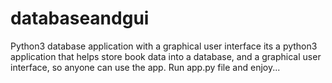 # databaseandgui
Python3 database application with a graphical user interface
its a python3 application that helps store book data into a database, and a graphical user interface, so anyone can use the app.
Run app.py file and enjoy...
